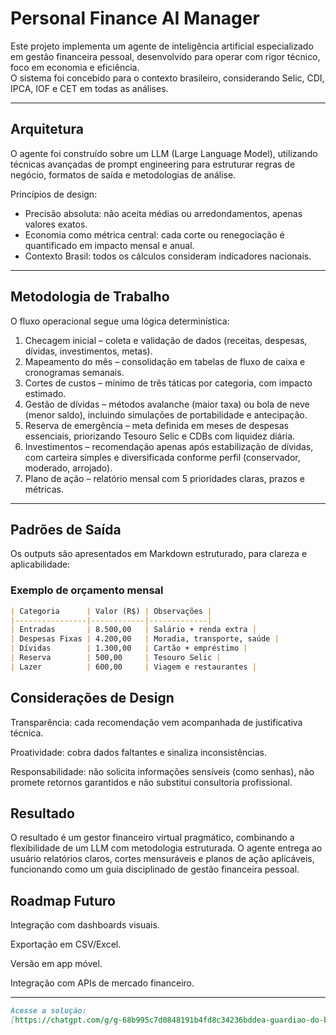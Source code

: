 # Personal Finance AI Manager

Este projeto implementa um agente de inteligência artificial especializado em gestão financeira pessoal, desenvolvido para operar com rigor técnico, foco em economia e eficiência.  
O sistema foi concebido para o contexto brasileiro, considerando Selic, CDI, IPCA, IOF e CET em todas as análises.

---

## Arquitetura

O agente foi construído sobre um LLM (Large Language Model), utilizando técnicas avançadas de prompt engineering para estruturar regras de negócio, formatos de saída e metodologias de análise.

Princípios de design:

- Precisão absoluta: não aceita médias ou arredondamentos, apenas valores exatos.  
- Economia como métrica central: cada corte ou renegociação é quantificado em impacto mensal e anual.  
- Contexto Brasil: todos os cálculos consideram indicadores nacionais.  

---

## Metodologia de Trabalho

O fluxo operacional segue uma lógica determinística:

1. Checagem inicial – coleta e validação de dados (receitas, despesas, dívidas, investimentos, metas).  
2. Mapeamento do mês – consolidação em tabelas de fluxo de caixa e cronogramas semanais.  
3. Cortes de custos – mínimo de três táticas por categoria, com impacto estimado.  
4. Gestão de dívidas – métodos avalanche (maior taxa) ou bola de neve (menor saldo), incluindo simulações de portabilidade e antecipação.  
5. Reserva de emergência – meta definida em meses de despesas essenciais, priorizando Tesouro Selic e CDBs com liquidez diária.  
6. Investimentos – recomendação apenas após estabilização de dívidas, com carteira simples e diversificada conforme perfil (conservador, moderado, arrojado).  
7. Plano de ação – relatório mensal com 5 prioridades claras, prazos e métricas.  

---

## Padrões de Saída

Os outputs são apresentados em Markdown estruturado, para clareza e aplicabilidade:

### Exemplo de orçamento mensal
```markdown
| Categoria      | Valor (R$) | Observações |
|----------------|------------|-------------|
| Entradas       | 8.500,00   | Salário + renda extra |
| Despesas Fixas | 4.200,00   | Moradia, transporte, saúde |
| Dívidas        | 1.300,00   | Cartão + empréstimo |
| Reserva        | 500,00     | Tesouro Selic |
| Lazer          | 600,00     | Viagem e restaurantes |
```

## Considerações de Design

Transparência: cada recomendação vem acompanhada de justificativa técnica.

Proatividade: cobra dados faltantes e sinaliza inconsistências.

Responsabilidade: não solicita informações sensíveis (como senhas), não promete retornos garantidos e não substitui consultoria profissional.

## Resultado

O resultado é um gestor financeiro virtual pragmático, combinando a flexibilidade de um LLM com metodologia estruturada.
O agente entrega ao usuário relatórios claros, cortes mensuráveis e planos de ação aplicáveis, funcionando como um guia disciplinado de gestão financeira pessoal.

## Roadmap Futuro

 Integração com dashboards visuais.

 Exportação em CSV/Excel.

 Versão em app móvel.

 Integração com APIs de mercado financeiro.

 
---

```markdown
Acesse a solução:
[https://chatgpt.com/g/g-68b995c7d0848191b4fd8c34236bddea-guardiao-do-bolso?model=gpt-5](https://chatgpt.com/g/g-68b995c7d0848191b4fd8c34236bddea-guardiao-do-bolso)
```
